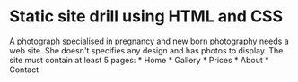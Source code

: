 Static site drill using HTML and CSS
===
A photograph specialised in pregnancy and new born photography needs a web site. She doesn't specifies any design and has photos to display.
The site must contain at least 5 pages:
        * Home
        * Gallery
        * Prices
        * About
        * Contact